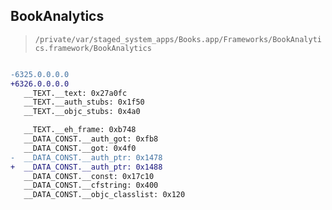 ## BookAnalytics

> `/private/var/staged_system_apps/Books.app/Frameworks/BookAnalytics.framework/BookAnalytics`

```diff

-6325.0.0.0.0
+6326.0.0.0.0
   __TEXT.__text: 0x27a0fc
   __TEXT.__auth_stubs: 0x1f50
   __TEXT.__objc_stubs: 0x4a0

   __TEXT.__eh_frame: 0xb748
   __DATA_CONST.__auth_got: 0xfb8
   __DATA_CONST.__got: 0x4f0
-  __DATA_CONST.__auth_ptr: 0x1478
+  __DATA_CONST.__auth_ptr: 0x1488
   __DATA_CONST.__const: 0x17c10
   __DATA_CONST.__cfstring: 0x400
   __DATA_CONST.__objc_classlist: 0x120

```
